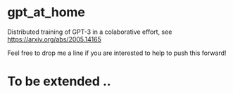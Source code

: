 # gpt_at_home

Distributed training of GPT-3 in a colaborative effort, see https://arxiv.org/abs/2005.14165

Feel free to drop me a line if you are interested to help to push this forward! 

# To be extended ..
